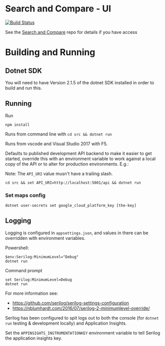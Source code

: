 # Search and Compare - UI

[![Build Status](https://travis-ci.com/DFE-Digital/search-and-compare-ui.svg?token=3fqqELBNRC5ecwar1xHq&branch=master)](https://travis-ci.com/DFE-Digital/search-and-compare-ui)

See the [Search and Compare](https://github.com/DFE-Digital/search-and-compare) repo for details if you have access

# Building and Running

## Dotnet SDK
You will need to have Version 2.1.5 of the dotnet SDK installed in order to build and run this.

## Running
Run

    npm install

Runs from command line with `cd src && dotnet run`

Runs from vscode and Visual Studio 2017 with F5.

Defaults to published development API backend to make it easier to get started, override this with an environment variable to work against a local copy of the API or to alter for production environments. E.g.:

Note: The `API_URI` value musn't have a trailing slash.

    cd src && set API_URI=http://localhost:5001/api && dotnet run

### Set maps config

    dotnet user-secrets set google_cloud_platform_key [the-key]

## Logging

Logging is configured in `appsettings.json`, and values in there can be overridden with environment variables.

Powershell:

    $env:Serilog:MinimumLevel="Debug"
    dotnet run

Command prompt

    set Serilog:MinimumLevel=Debug
    dotnet run

For more information see:

* https://github.com/serilog/serilog-settings-configuration
* https://nblumhardt.com/2016/07/serilog-2-minimumlevel-override/

Serilog has been configured to spit logs out to both the console
(for `dotnet run` testing & development locally) and Application Insights.

Set the `APPINSIGHTS_INSTRUMENTATIONKEY` environment variable to tell Serilog the application insights key.
